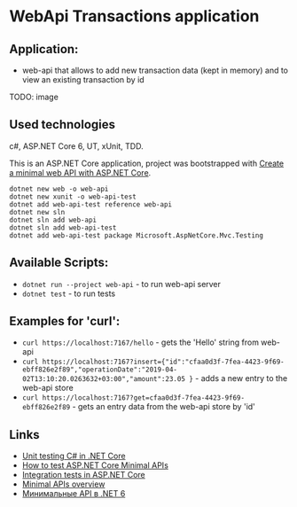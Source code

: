 # WebApi Transactions application

## Application:
- web-api that allows to add new transaction data (kept in memory) and to view an existing transaction by id

TODO: image

## Used technologies
c#, ASP.NET Core 6, UT, xUnit, TDD.

This is an ASP.NET Core application, project was bootstrapped with [Create a minimal web API with ASP.NET Core](https://docs.microsoft.com/en-us/aspnet/core/tutorials/min-web-api?view=aspnetcore-6.0&tabs=visual-studio).

```
dotnet new web -o web-api
dotnet new xunit -o web-api-test
dotnet add web-api-test reference web-api
dotnet new sln
dotnet sln add web-api
dotnet sln add web-api-test
dotnet add web-api-test package Microsoft.AspNetCore.Mvc.Testing
```

## Available Scripts:

- `dotnet run --project web-api` - to run web-api server
- `dotnet test` - to run tests

## Examples for 'curl':
- `curl https://localhost:7167/hello` - gets the 'Hello' string from web-api
- `curl https://localhost:7167?insert={"id":"cfaa0d3f-7fea-4423-9f69-ebff826e2f89","operationDate":"2019-04-02T13:10:20.0263632+03:00","amount":23.05 }` - adds a new entry to the web-api store
- `curl https://localhost:7167?get=cfaa0d3f-7fea-4423-9f69-ebff826e2f89` - gets an entry data from the web-api store by 'id'

## Links
- [Unit testing C# in .NET Core](https://docs.microsoft.com/en-us/dotnet/core/testing/unit-testing-with-dotnet-test)
- [How to test ASP.NET Core Minimal APIs](https://www.twilio.com/blog/test-aspnetcore-minimal-apis)
- [Integration tests in ASP.NET Core](https://docs.microsoft.com/en-us/aspnet/core/test/integration-tests?view=aspnetcore-6.0)
- [Minimal APIs overview](https://docs.microsoft.com/en-us/aspnet/core/fundamentals/minimal-apis?view=aspnetcore-6.0)
- [Минимальные API в .NET 6](https://habr.com/ru/company/otus/blog/666676/)
